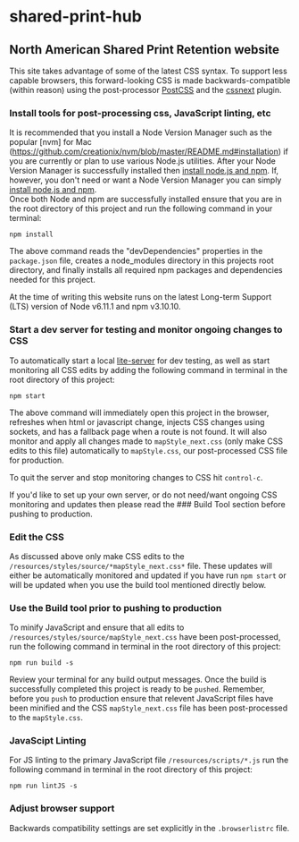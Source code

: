 # shared-print-hub

## North American Shared Print Retention website
This site takes advantage of some of the latest CSS syntax. To support less capable browsers, this forward-looking CSS is made backwards-compatible (within reason) using the post-processor 
[PostCSS](http://postcss.org) and the [cssnext](http://cssnext.io/) plugin.


### Install tools for post-processing css, JavaScript linting, etc
It is recommended that you install a Node Version Manager such as the popular [nvm] for Mac (https://github.com/creationix/nvm/blob/master/README.md#installation) if you are currently or plan to use various Node.js utilities.  After your Node Version Manager is successfully installed then [install node.js and npm](https://github.com/creationix/nvm/blob/master/README.md#usage).  If, however, you don't need or want a Node Version Manager you can simply [install node.js and npm](https://docs.npmjs.com/getting-started/installing-node).  
Once both Node and npm are successfully installed ensure that you are in the root directory of this project and run the following command in your terminal:

`npm install`

The above command reads the "devDependencies" properties in the `package.json` file,  creates a node_modules directory in this projects root directory, and finally installs all required npm packages and dependencies needed for this project.

At the time of writing this website runs on the latest Long-term Support (LTS) version of Node v6.11.1 and npm v3.10.10.  


### Start a dev server for testing and monitor ongoing changes to CSS
To automatically start a local [lite-server](https://www.npmjs.com/package/lite-server) for dev testing, as well as start monitoring all CSS edits by adding the following command in terminal in the root directory of this project:

`npm start`

The above command will immediately open this project in the browser, refreshes when html or javascript change, injects CSS changes using sockets, and has a fallback page when a route is not found. 
It will also monitor and apply all changes made to `mapStyle_next.css` (only make CSS edits to this file) automatically to `mapStyle.css`, our post-processed CSS file for production.

To quit the server and stop monitoring changes to CSS hit `control-c`. 

If you'd like to set up your own server, or do not need/want ongoing CSS monitoring and updates then please read the ### Build Tool section before pushing to production.


### Edit the CSS
As discussed above only make CSS edits to the `/resources/styles/source/*mapStyle_next.css*` file.  These updates will either be automatically monitored and updated if you have run `npm start` or will be updated when you use the build tool mentioned directly below.


### Use the Build tool prior to pushing to production
To minify JavaScript and ensure that all edits to `/resources/styles/source/mapStyle_next.css` have been post-processed, run the following command in terminal in the root directory of this project:

`npm run build -s`

Review your terminal for any build output messages.  Once the build is successfully completed this project is ready to be `pushed`. Remember, before you `push` to production ensure that relevent JavaScript files have been minified and the CSS `mapStyle_next.css` file has been post-processed to the `mapStyle.css`.


### JavaScipt Linting
For JS linting to the primary JavaScript file `/resources/scripts/*.js` run the following command in terminal in the root directory of this project:

`npm run lintJS -s`


### Adjust browser support
Backwards compatibility settings are set explicitly in the `.browserlistrc` file.



